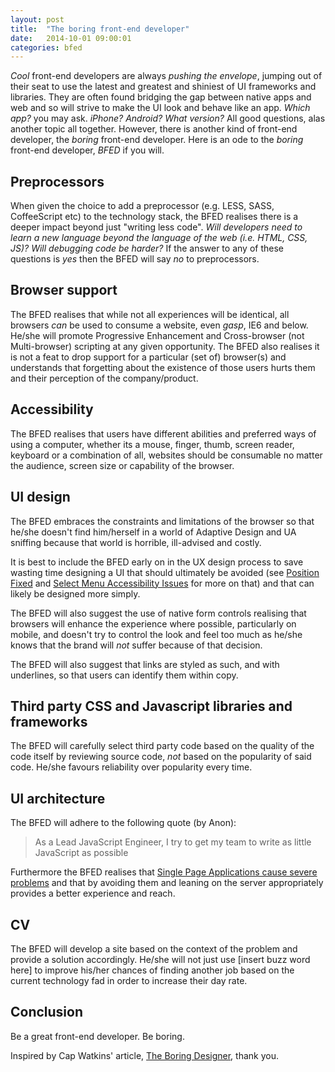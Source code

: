 ```yaml
---
layout: post
title:  "The boring front-end developer"
date:   2014-10-01 09:00:01
categories: bfed
---
```


*Cool* front-end developers are always *pushing the envelope*, jumping out of their seat to use the latest and greatest and shiniest of UI frameworks and libraries. They are often found bridging the gap between native apps and web and so will strive to make the UI look and behave like an app. *Which app?* you may ask. *iPhone? Android? What version?* All good questions, alas another topic all together. However, there is another kind of front-end developer, the *boring* front-end developer. Here is an ode to the *boring* front-end developer, *BFED* if you will.

## Preprocessors

When given the choice to add a preprocessor (e.g. LESS, SASS, CoffeeScript etc) to the technology stack, the BFED realises there is a deeper impact beyond just "writing less code". *Will developers need to learn a new language beyond the language of the web (i.e. HTML, CSS, JS)? Will debugging code be harder?* If the answer to any of these questions is *yes* then the BFED will say *no* to preprocessors.

## Browser support

The BFED realises that while not all experiences will be identical, all browsers *can* be used to consume a website, even *gasp*, IE6 and below. He/she will promote Progressive Enhancement and Cross-browser (not Multi-browser) scripting at any given opportunity. The BFED also realises it is not a feat to drop support for a particular (set of) browser(s) and understands that forgetting about the existence of those users hurts them and their perception of the company/product.

## Accessibility

The BFED realises that users have different abilities and preferred ways of using a computer, whether its a mouse, finger, thumb, screen reader, keyboard or a combination of all, websites should be consumable no matter the audience, screen size or capability of the browser.

## UI design

The BFED embraces the constraints and limitations of the browser so that he/she doesn't find him/herself in a world of Adaptive Design and UA sniffing because that world is horrible, ill-advised and costly.

It is best to include the BFED early on in the UX design process to save wasting time designing a UI that should ultimately be avoided (see [Position Fixed](http://bradfrostweb.com/blog/mobile/fixed-position/) and [Select Menu Accessibility Issues](/articles/select-menu-accessibility-issues/) for more on that) and that can likely be designed more simply.

The BFED will also suggest the use of native form controls realising that browsers will enhance the experience where possible, particularly on mobile, and doesn't try to control the look and feel too much as he/she knows that the brand will *not* suffer because of that decision.

The BFED will also suggest that links are styled as such, and with underlines, so that users can identify them within copy.

## Third party CSS and Javascript libraries and frameworks

The BFED will carefully select third party code based on the quality of the code itself by reviewing source code, *not* based on the popularity of said code. He/she favours reliability over popularity every time.

## UI architecture

The BFED will adhere to the following quote (by Anon):

> As a Lead JavaScript Engineer, I try to get my team to write as little JavaScript as possible

Furthermore the BFED realises that [Single Page Applications cause severe problems](/articles/the-disadvantages-of-single-page-applications/) and that by avoiding them and leaning on the server appropriately provides a better experience and reach.

## CV

The BFED will develop a site based on the context of the problem and provide a solution accordingly. He/she will not just use [insert buzz word here] to improve his/her chances of finding another job based on the current technology fad in order to increase their day rate.

## Conclusion

Be a great front-end developer. Be boring.

Inspired by Cap Watkins' article, [The Boring Designer](http://blog.capwatkins.com/the-boring-designer), thank you.